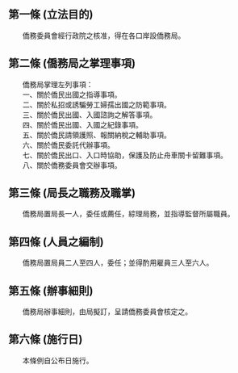 第一條 (立法目的)
-----------------
　　僑務委員會經行政院之核准，得在各口岸設僑務局。  


第二條 (僑務局之掌理事項)
-------------------------
　　僑務局掌理左列事項：  
　　一、關於僑民出國之指導事項。  
　　二、關於私招或誘騙勞工婦孺出國之防範事項。  
　　三、關於僑民出國、入國諮詢之解答事項。  
　　四、關於僑民出國、入國之紀錄事項。  
　　五、關於僑民請領護照、報關納稅之輔助事項。  
　　六、關於僑民委託代辦事項。  
　　七、關於僑民出口、入口時協助，保護及防止舟車關卡留難事項。  
　　八、關於僑務委員會交辦事項。  


第三條 (局長之職務及職掌)
-------------------------
　　僑務局置局長一人，委任或薦任，綜理局務，並指導監督所屬職員。  


第四條 (人員之編制)
-------------------
　　僑務局置局員二人至四人，委任；並得酌用雇員三人至六人。  


第五條 (辦事細則)
-----------------
　　僑務局辦事細則，由局擬訂，呈請僑務委員會核定之。  


第六條 (施行日)
---------------
　　本條例自公布日施行。